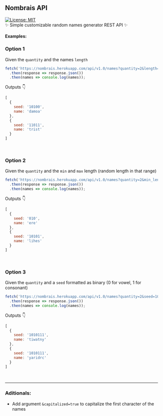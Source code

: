 ## Nombrais API
[![License: MIT](https://img.shields.io/badge/License-MIT-yellow.svg)](https://opensource.org/licenses/MIT)<br>
✨ Simple customizable random names generator REST API ✨

#### Examples:
### Option 1
Given the `quantity` and the names `length`
```js
fetch('https://nombrais.herokuapp.com/api/v1.0/names?quantity=2&length=5')
  .then(response => response.json())
  .then(names => console.log(names));

```
Outputs 👇
```js
[
  {
    seed: '10100',
    name: 'damoa'
  },
  {
    seed: '11011',
    name: 'trist'
  }
]
```
<br>

### Option 2
Given the `quantity` and the `min` and `max` length (random length in that range)
```js
fetch('https://nombrais.herokuapp.com/api/v1.0/names?quantity=2&min_length=3&max_length=5')
  .then(response => response.json())
  .then(names => console.log(names));

```
Outputs 👇
```js
[
  {
    seed: '010',
    name: 'ere'
  },
  {
    seed: '10101',
    name: 'lihes'
  }
]
```
<br>

### Option 3
Given the `quantity` and a `seed` formatted as binary (0 for vowel, 1 for consonant)
```js
fetch('https://nombrais.herokuapp.com/api/v1.0/names?quantity=2&seed=1010111')
  .then(response => response.json())
  .then(names => console.log(names));

```
Outputs 👇
```js
[
  {
    seed: '1010111',
    name: 'tiwatny'
  },
  {
    seed: '1010111',
    name: 'yaridrc'
  }
]
```
<br>
<hr>

### Aditionals:
- Add argument `&capitalized=true` to capitalize the first character of the names
